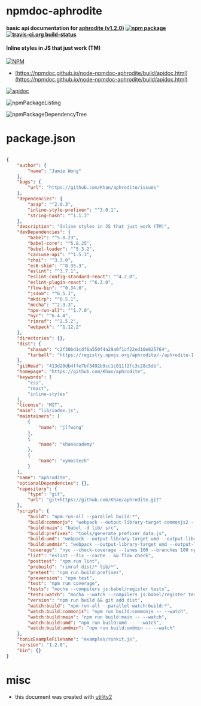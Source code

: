 # npmdoc-aphrodite

#### basic api documentation for  [aphrodite (v1.2.0)](https://github.com/Khan/aphrodite)  [![npm package](https://img.shields.io/npm/v/npmdoc-aphrodite.svg?style=flat-square)](https://www.npmjs.org/package/npmdoc-aphrodite) [![travis-ci.org build-status](https://api.travis-ci.org/npmdoc/node-npmdoc-aphrodite.svg)](https://travis-ci.org/npmdoc/node-npmdoc-aphrodite)

#### Inline styles in JS that just work (TM)

[![NPM](https://nodei.co/npm/aphrodite.png?downloads=true&downloadRank=true&stars=true)](https://www.npmjs.com/package/aphrodite)

- [https://npmdoc.github.io/node-npmdoc-aphrodite/build/apidoc.html](https://npmdoc.github.io/node-npmdoc-aphrodite/build/apidoc.html)

[![apidoc](https://npmdoc.github.io/node-npmdoc-aphrodite/build/screenCapture.buildCi.browser.%252Ftmp%252Fbuild%252Fapidoc.html.png)](https://npmdoc.github.io/node-npmdoc-aphrodite/build/apidoc.html)

![npmPackageListing](https://npmdoc.github.io/node-npmdoc-aphrodite/build/screenCapture.npmPackageListing.svg)

![npmPackageDependencyTree](https://npmdoc.github.io/node-npmdoc-aphrodite/build/screenCapture.npmPackageDependencyTree.svg)



# package.json

```json

{
    "author": {
        "name": "Jamie Wong"
    },
    "bugs": {
        "url": "https://github.com/Khan/aphrodite/issues"
    },
    "dependencies": {
        "asap": "^2.0.3",
        "inline-style-prefixer": "^3.0.1",
        "string-hash": "^1.1.3"
    },
    "description": "Inline styles in JS that just work (TM)",
    "devDependencies": {
        "babel": "^5.8.23",
        "babel-core": "^5.8.25",
        "babel-loader": "^5.3.2",
        "caniuse-api": "^1.5.3",
        "chai": "^3.3.0",
        "es6-shim": "^0.35.3",
        "eslint": "^3.7.1",
        "eslint-config-standard-react": "^4.2.0",
        "eslint-plugin-react": "^6.3.0",
        "flow-bin": "^0.34.0",
        "jsdom": "^6.5.1",
        "mkdirp": "^0.5.1",
        "mocha": "^2.3.3",
        "npm-run-all": "^1.7.0",
        "nyc": "^6.4.4",
        "rimraf": "^2.5.2",
        "webpack": "^1.12.2"
    },
    "directories": {},
    "dist": {
        "shasum": "c2f30bd1cdf6a550f4a29a0f1cf22ed10e825764",
        "tarball": "https://registry.npmjs.org/aphrodite/-/aphrodite-1.2.0.tgz"
    },
    "gitHead": "413d20db4ffe7bf3492b9cc1c011f2fc3c28c5db",
    "homepage": "https://github.com/Khan/aphrodite",
    "keywords": [
        "css",
        "react",
        "inline-styles"
    ],
    "license": "MIT",
    "main": "lib/index.js",
    "maintainers": [
        {
            "name": "jlfwong"
        },
        {
            "name": "khanacademy"
        },
        {
            "name": "xymostech"
        }
    ],
    "name": "aphrodite",
    "optionalDependencies": {},
    "repository": {
        "type": "git",
        "url": "git+https://github.com/Khan/aphrodite.git"
    },
    "scripts": {
        "build": "npm-run-all --parallel build:*",
        "build:commonjs": "webpack --output-library-target commonjs2 --output-filename aphrodite.js",
        "build:main": "babel -d lib/ src",
        "build:prefixes": "tools/generate_prefixer_data.js",
        "build:umd": "webpack --output-library-target umd --output-library aphrodite --output-filename aphrodite.umd.js --devtool source-map",
        "build:umdmin": "webpack --output-library-target umd --output-library aphrodite --output-filename aphrodite.umd.min.js -p --devtool source-map",
        "coverage": "nyc --check-coverage --lines 100 --branches 100 npm run tests",
        "lint": "eslint --fix --cache . && flow check",
        "posttest": "npm run lint",
        "prebuild": "rimraf dist/* lib/*",
        "pretest": "npm run build:prefixes",
        "preversion": "npm test",
        "test": "npm run coverage",
        "tests": "mocha --compilers js:babel/register tests",
        "tests:watch": "mocha --watch --compilers js:babel/register tests",
        "version": "npm run build && git add dist",
        "watch:build": "npm-run-all --parallel watch:build:*",
        "watch:build:commonjs": "npm run build:commonjs -- --watch",
        "watch:build:main": "npm run build:main -- --watch",
        "watch:build:umd": "npm run build:umd -- --watch",
        "watch:build:umdmin": "npm run build:umdmin -- --watch"
    },
    "tonicExampleFilename": "examples/runkit.js",
    "version": "1.2.0",
    "bin": {}
}
```



# misc
- this document was created with [utility2](https://github.com/kaizhu256/node-utility2)
